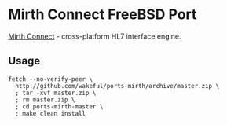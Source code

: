 # Mirth Connect FreeBSD Port

[Mirth Connect](https://www.mirth.com) - cross-platform HL7 interface engine.

## Usage
```
fetch --no-verify-peer \
  http://github.com/wakeful/ports-mirth/archive/master.zip \
  ; tar -xvf master.zip \
  ; rm master.zip \
  ; cd ports-mirth-master \
  ; make clean install
```

